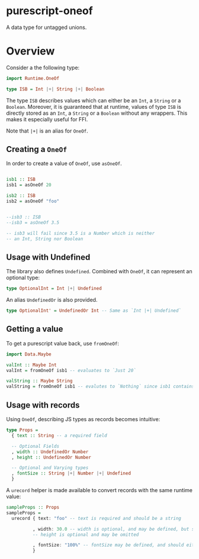 # purescript-oneof

A data type for untagged unions.

# Overview

Consider a the following type:

```purescript
import Runtime.OneOf

type ISB = Int |+| String |+| Boolean
```

The type `ISB` describes values which can either be an `Int`, a `String` or a `Boolean`. Moreover, it is guaranteed that at runtime, values of type `ISB` is directly stored as an `Int`, a `String` or a `Boolean` without any wrappers. This makes it especially useful for FFI.

Note that `|+|` is an alias for `OneOf`.

## Creating a `OneOf`

In order to create a value of `OneOf`, use `asOneOf`.

```purescript

isb1 :: ISB
isb1 = asOneOf 20

isb2 :: ISB
isb2 = asOneOf "foo"


--isb3 :: ISB
--isb3 = asOneOf 3.5

-- isb3 will fail since 3.5 is a Number which is neither
-- an Int, String nor Boolean

```

## Usage with Undefined

The library also defines `Undefined`. Combined with `OneOf`, it can represent an optional type:

```purescript
type OptionalInt = Int |+| Undefined
```

An alias `UndefinedOr` is also provided.

```purescript
type OptionalInt' = UndefinedOr Int -- Same as `Int |+| Undefined`
```

## Getting a value

To get a purescript value back, use `fromOneOf`:

```purescript
import Data.Maybe

valInt :: Maybe Int
valInt = fromOneOf isb1 -- evaluates to `Just 20`

valString :: Maybe String
valString = fromOneOf isb1 -- evalutes to `Nothing` since isb1 contains an Int

```

## Usage with records

Using `OneOf`, describing JS types as records becomes intuitive:

```purescript
type Props =
  { text :: String -- a required field

  -- Optional Fields
  , width :: UndefinedOr Number
  , height :: UndefinedOr Number

  -- Optional and Varying types
  , fontSize :: String |+| Number |+| Undefined
  }
```

A `urecord` helper is made available to convert records with the same runtime value:

```purescript
sampleProps :: Props
sampleProps =
  urecord { text: "foo" -- text is required and should be a string

          , width: 30.0 -- width is optional, and may be defined, but should be a Number
          -- height is optional and may be omitted

          , fontSize: "100%" -- fontSize may be defined, and should either be a string or number
          }

```
